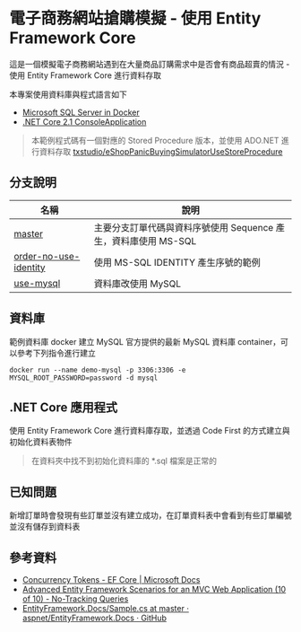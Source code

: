 # 電子商務網站搶購模擬 - 使用 Entity Framework Core

這是一個模擬電子商務網站遇到在大量商品訂購需求中是否會有商品超賣的情況 - 使用 Entity Framework Core 進行資料存取

本專案使用資料庫與程式語言如下

- [Microsoft SQL Server in Docker](https://hub.docker.com/r/microsoft/mssql-server-linux/)
- [.NET Core 2.1 ConsoleApplication](https://docs.microsoft.com/zh-tw/dotnet/core/)

> 本範例程式碼有一個對應的 Stored Procedure 版本，並使用 ADO.NET 進行資料存取
> [txstudio/eShopPanicBuyingSimulatorUseStoreProcedure](https://github.com/txstudio/eShopPanicBuyingSimulatorUseStoreProcedure)

## 分支說明

|名稱|說明|
|--|--|
|[master](https://github.com/txstudio/eShopPanicBuyingSimulatorUseEFCore)|主要分支訂單代碼與資料序號使用 Sequence 產生，資料庫使用 MS-SQL|
|[order-no-use-identity](https://github.com/txstudio/eShopPanicBuyingSimulatorUseEFCore/tree/order-no-use-identity)|使用 MS-SQL IDENTITY 產生序號的範例|
|[use-mysql](https://github.com/txstudio/eShopPanicBuyingSimulatorUseEFCore/tree/use-mysql)|資料庫改使用 MySQL|

## 資料庫

範例資料庫 docker 建立 MySQL 官方提供的最新 MySQL 資料庫 container，可以參考下列指令進行建立

```
docker run --name demo-mysql -p 3306:3306 -e MYSQL_ROOT_PASSWORD=password -d mysql
```

## .NET Core 應用程式

使用 Entity Framework Core 進行資料庫存取，並透過 Code First 的方式建立與初始化資料表物件

> 在資料夾中找不到初始化資料庫的 *.sql 檔案是正常的

## 已知問題

新增訂單時會發現有些訂單並沒有建立成功，在訂單資料表中會看到有些訂單編號並沒有儲存到資料表

## 參考資料
- [Concurrency Tokens - EF Core | Microsoft Docs](https://docs.microsoft.com/en-us/ef/core/modeling/concurrency)
- [Advanced Entity Framework Scenarios for an MVC Web Application (10 of 10) - No-Tracking Queries](https://docs.microsoft.com/en-us/aspnet/mvc/overview/older-versions/getting-started-with-ef-5-using-mvc-4/advanced-entity-framework-scenarios-for-an-mvc-web-application#no-tracking-queries)
- [EntityFramework.Docs/Sample.cs at master · aspnet/EntityFramework.Docs · GitHub](https://github.com/aspnet/EntityFramework.Docs/blob/master/samples/core/Saving/Saving/Concurrency/Sample.cs)
